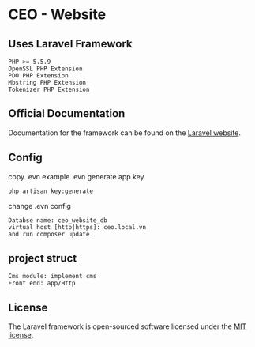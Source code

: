 # CEO - Website

## Uses Laravel Framework
```
PHP >= 5.5.9
OpenSSL PHP Extension
PDO PHP Extension
Mbstring PHP Extension
Tokenizer PHP Extension
```
## Official Documentation

Documentation for the framework can be found on the [Laravel website](http://laravel.com/docs).

## Config
copy .evn.example .evn
generate app key
```
php artisan key:generate
```
change .evn config
```
Databse name: ceo_website_db
virtual host [http|https]: ceo.local.vn
and run composer update
```
## project struct
```
Cms module: implement cms
Front end: app/Http
```
## License

The Laravel framework is open-sourced software licensed under the [MIT license](http://opensource.org/licenses/MIT).
